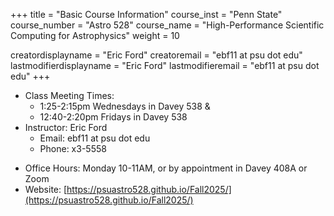 +++
title = "Basic Course Information"
course_inst = "Penn State"
course_number = "Astro 528"
course_name = "High-Performance Scientific Computing for Astrophysics"
weight = 10

creatordisplayname = "Eric Ford"
creatoremail = "ebf11 at psu dot edu"
lastmodifierdisplayname = "Eric Ford"
lastmodifieremail = "ebf11 at psu dot edu"
+++

- Class Meeting Times:
   - 1:25-2:15pm Wednesdays in Davey 538 &amp;
   - 12:40-2:20pm Fridays in Davey 538
- Instructor: Eric Ford
   - Email: ebf11 at psu dot edu
   - Phone: x3-5558
<!--   
 Graduate Teaching Assistant: TBD
 Email: 445A at psu dot edu 
-->
- Office Hours: Monday 10-11AM, or by appointment in Davey 408A or Zoom
- Website: [https://psuastro528.github.io/Fall2025/](https://psuastro528.github.io/Fall2025/)
